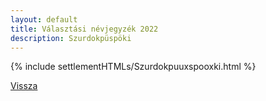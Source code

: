 ```yaml
---
layout: default
title: Választási névjegyzék 2022
description: Szurdokpüspöki
---
```


{% include settlementHTMLs/Szurdokpuuxspooxki.html %}

[Vissza](./)